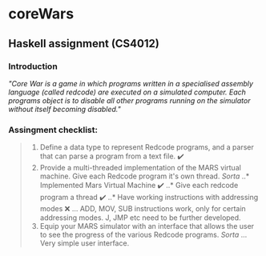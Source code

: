 # coreWars
## Haskell assignment (CS4012)
### Introduction
*"Core War is a game in which programs written in a specialised assembly language (called
redcode) are executed on a simulated computer. Each programs object is to disable all other
programs running on the simulator without itself becoming disabled."*

### Assingment checklist:
 > 1. Define a data type to represent Redcode programs, and a parser that can parse a program from a text file. ✔️
 > 2. Provide a multi-threaded implementation of the MARS virtual machine. Give each Redcode program it's own thread. _Sorta_
 > ..* Implemented Mars Virtual Machine ✔️
 > ..* Give each redcode program a thread ✔️
 > ..* Have working instructions with addressing modes ❌ 
 > ... ADD, MOV, SUB instructions work, only for certain addressing modes. J, JMP etc need to be further developed.
 > 3. Equip your MARS simulator with an interface that allows the user to see the progress of the various Redcode programs. _Sorta_
 > ... Very simple user interface.
